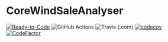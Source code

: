 # CoreWindSaleAnalyser
[![Ready-to-Code](https://img.shields.io/badge/Gitpod-Ready--to--Code-blue?logo=gitpod)](https://gitpod.io/#https://github.com/Baneeishaque/CoreWindSaleAnalyser)
![GitHub Actions](https://github.com/Baneeishaque/CoreWindSaleAnalyser/workflows/Java%20CI%20with%20Gradle/badge.svg)
![Travis (.com)](https://img.shields.io/travis/com/Baneeishaque/CoreWindSaleAnalyser?logo=travis)
[![codecov](https://codecov.io/gh/Baneeishaque/CoreWindSaleAnalyser/branch/master/graph/badge.svg)](https://codecov.io/gh/Baneeishaque/CoreWindSaleAnalyser) [![CodeFactor](https://www.codefactor.io/repository/github/baneeishaque/CoreWindSaleAnalyser/badge)](https://www.codefactor.io/repository/github/baneeishaque/CoreWindSaleAnalyser)
